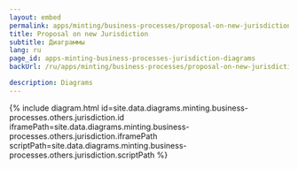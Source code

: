 ```yaml
---
layout: embed
permalink: apps/minting/business-processes/proposal-on-new-jurisdiction/diagrams
title: Proposal on new Jurisdiction
subtitle: Диаграммы
lang: ru
page_id: apps-minting-business-processes-jurisdiction-diagrams
backUrl: /ru/apps/minting/business-processes/proposal-on-new-jurisdiction/

description: Diagrams
---
```

{% include diagram.html id=site.data.diagrams.minting.business-processes.others.jurisdiction.id iframePath=site.data.diagrams.minting.business-processes.others.jurisdiction.iframePath scriptPath=site.data.diagrams.minting.business-processes.others.jurisdiction.scriptPath %}